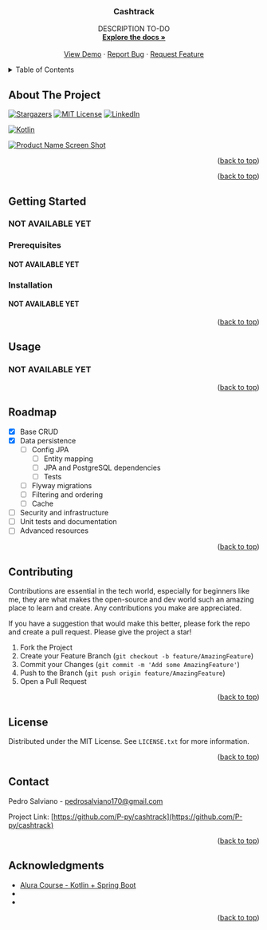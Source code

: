 <a id="readme-top"></a>
<!--Template by https://github.com/othneildrew/Best-README-Template/tree/master-->

<!-- PROJECT LOGO -->
<br />
<div align="center">

<h3 align="center">Cashtrack</h3>

  <p align="center">
    DESCRIPTION TO-DO
    <br />
    <a href="https://github.com/P-py/cashtrack"><strong>Explore the docs »</strong></a>
    <br />
    <br />
    <a href="https://github.com/P-py/cashtrack">View Demo</a>
    ·
    <a href="https://github.com/P-py/cashtrack/issues/new?labels=bug&template=bug-report---.md">Report Bug</a>
    ·
    <a href="https://github.com/P-py/cashtrack/issues/new?labels=enhancement&template=feature-request---.md">Request Feature</a>
  </p>
</div>



<!-- TABLE OF CONTENTS -->
<details>
  <summary>Table of Contents</summary>
  <ol>
    <li>
      <a href="#about-the-project">About The Project</a>
    </li>
    <li>
      <a href="#getting-started">Getting Started</a>
      <ul>
        <li><a href="#prerequisites">Prerequisites</a></li>
        <li><a href="#installation">Installation</a></li>
      </ul>
    </li>
    <li><a href="#usage">Usage</a></li>
    <li><a href="#roadmap">Roadmap</a></li>
    <li><a href="#contributing">Contributing</a></li>
    <li><a href="#license">License</a></li>
    <li><a href="#contact">Contact</a></li>
    <li><a href="#acknowledgments">Acknowledgments</a></li>
  </ol>
</details>



<!-- ABOUT THE PROJECT -->
## About The Project

[![Stargazers][stars-shield]][stars-url]
[![MIT License][license-shield]][license-url]
[![LinkedIn][linkedin-shield]][linkedin-url]

[![Kotlin](https://img.shields.io/badge/Kotlin-000000?style=for-the-badge&logo=kotlin&logoColor=white)](https://www.bing.com/search?q=kotlin+docs&cvid=09bf36b937384482bb11751d2fbd9c1a&gs_lcrp=EgZjaHJvbWUyBggAEEUYOTIGCAEQRRg8MgYIAhBFGDwyBggDEEUYQTIGCAQQRRhBMgYIBRBFGEEyCAgGEOkHGPxV0gEIMTEzN2owajmoAgCwAgE&FORM=ANAB01&PC=U531)

[![Product Name Screen Shot][product-screenshot]](https://example.com)


<p align="right">(<a href="#readme-top">back to top</a>)</p>



<p align="right">(<a href="#readme-top">back to top</a>)</p>



<!-- GETTING STARTED -->
## Getting Started

### NOT AVAILABLE YET

### Prerequisites

#### NOT AVAILABLE YET

### Installation

#### NOT AVAILABLE YET

<p align="right">(<a href="#readme-top">back to top</a>)</p>

<!-- USAGE EXAMPLES -->
## Usage

### NOT AVAILABLE YET

<p align="right">(<a href="#readme-top">back to top</a>)</p>



<!-- ROADMAP -->
## Roadmap

- [X] Base CRUD
- [X] Data persistence
  - [ ] Config JPA
    - [ ] Entity mapping
    - [ ] JPA and PostgreSQL dependencies
    - [ ] Tests
  - [ ] Flyway migrations
  - [ ] Filtering and ordering
  - [ ] Cache
- [ ] Security and infrastructure
- [ ] Unit tests and documentation
- [ ] Advanced resources

<p align="right">(<a href="#readme-top">back to top</a>)</p>

<!-- CONTRIBUTING -->
## Contributing

Contributions are essential in the tech world, especially for beginners like me, they are what makes the open-source and dev world such an amazing place to learn and create. Any contributions you make are appreciated.

If you have a suggestion that would make this better, please fork the repo and create a pull request. Please give the project a star!

1. Fork the Project
2. Create your Feature Branch (`git checkout -b feature/AmazingFeature`)
3. Commit your Changes (`git commit -m 'Add some AmazingFeature'`)
4. Push to the Branch (`git push origin feature/AmazingFeature`)
5. Open a Pull Request

<p align="right">(<a href="#readme-top">back to top</a>)</p>

<!-- LICENSE -->
## License

Distributed under the MIT License. See `LICENSE.txt` for more information.

<p align="right">(<a href="#readme-top">back to top</a>)</p>

<!-- CONTACT -->
## Contact

Pedro Salviano - [pedrosalviano170@gmail.com](mailto:pedrosalviano170@gmail.com)

Project Link: [https://github.com/P-py/cashtrack](https://github.com/P-py/cashtrack)

<p align="right">(<a href="#readme-top">back to top</a>)</p>

<!-- ACKNOWLEDGMENTS -->
## Acknowledgments

* [Alura Course - Kotlin + Spring Boot](https://www.alura.com.br/formacao-kotlin-spring-boot)
* []()
* []()

<p align="right">(<a href="#readme-top">back to top</a>)</p>

<!-- MARKDOWN LINKS & IMAGES -->
<!-- https://www.markdownguide.org/basic-syntax/#reference-style-links -->
[stars-shield]: https://img.shields.io/github/stars/P-py/cashtrack.svg?style=for-the-badge
[stars-url]: https://github.com/P-py/cashtrack/stargazers
[license-shield]: https://img.shields.io/github/license/P-py/cashtrack.svg?style=for-the-badge
[license-url]: https://github.com/P-py/cashtrack/blob/main/LICENSE
[linkedin-shield]: https://img.shields.io/badge/-LinkedIn-black.svg?style=for-the-badge&logo=linkedin&colorB=555
[linkedin-url]: https://www.linkedin.com/in/pedro-s-3742b7211/
[product-screenshot]: images/screenshot.png
